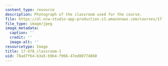 ```yaml
---
content_type: resource
description: Photograph of the classroom used for the course.
file: https://ol-ocw-studio-app-production.s3.amazonaws.com/courses/17-478-great-power-military-intervention-fall-2013/78ad7f64b3a5b9b4f96647ed80774860_17-478_classroom-1.jpg
file_type: image/jpeg
image_metadata:
  caption: ''
  credit: ''
  image-alt: ''
resourcetype: Image
title: 17-478_classroom-1
uid: 78ad7f64-b3a5-b9b4-f966-47ed80774860
---
```

